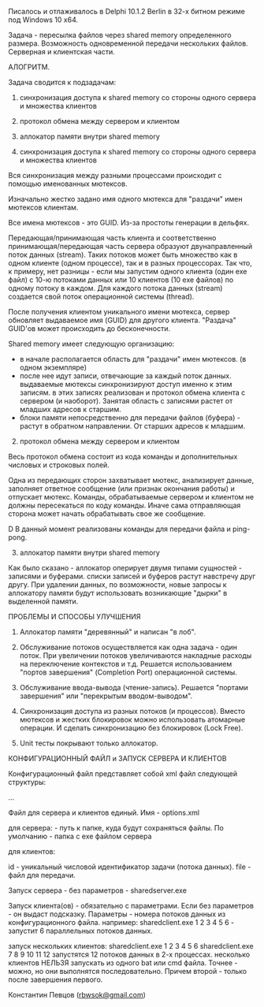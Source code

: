Писалось и отлаживалось в Delphi 10.1.2 Berlin в 32-х битном режиме под Windows 10 x64.

Задача - переcылка файлов через shared memory определенного размера. Возможность одновременной передачи
нескольких файлов. Серверная и клиентская части. 


АЛОГРИТМ.

Задача сводится к подзадачам:
1. синхронизация доступа к shared memory со стороны одного сервера и множества клиентов
2. протокол обмена между сервером и клиентом
3. аллокатор памяти внутри shared memory


1. синхронизация доступа к shared memory со стороны одного сервера и множества клиентов

Вся синхронизация между разными процессами происходит с помощью именованных мютексов.

Изначально жестко задано имя одного мютекса для "раздачи" имен мютексов клиентам.

Все имена мютексов - это GUID. Из-за простоты генерации в дельфях.

Передающая/принимающая часть клиента и соответственно принимающая/передающая часть 
сервера образуют двунаправленный поток данных (stream). Таких потоков может быть множество 
как в одном клиенте (одном процессе), так и в разных процессорах. Так что, к примеру, нет разницы -
если мы запустим одного клиента (один exe файл) с 10-ю потоками данных или 
10 клиентов (10 exe файлов) по одному потоку в каждом.
Для каждого потока данных (stream) создается свой поток операционной системы (thread).

После получения клиентом уникального имени мютекса, сервер обновляет выдаваемое имя (GUID) для другого клиента.
"Раздача" GUID'ов может происходить до бесконечности.

Shared memory имеет следующую организацию:
- в начале располагается область для "раздачи" имен мютексов. (в одном экземпляре)
- после нее идут записи, отвечающие за каждый поток данных. выдаваемые мютексы синхронизируют доступ именно к этим записям.
в этих записях реализован и протокол обмена клиента с сервером (и наоборот). Занятая область с записями растет от 
младших адресов к старшим.
- блоки памяти непосредственно для передачи файлов (буфера) - растут в обратном направлении. От старших адресов к младшим.

2. протокол обмена между сервером и клиентом

Весь протокол обмена состоит из кода команды и дополнительных числовых и строковых полей.

Одна из передающих сторон захватывает мютекс, анализирует данные, заполняет ответное сообщение
(или признак окончания работы) и отпускает мютекс. Команды, обрабатываемые сервером и клиентом не
должны пересекаться по коду команды. Иначе сама отправляющая сторона может начать обрабатывать
свое же сообщение.

D В данный момент реализованы команды для передачи файла и ping-pong.

3. аллокатор памяти внутри shared memory

Как было сказано - аллокатор оперирует двумя типами сущностей - записями и буферами. списки записей и буферов растут
навстречу друг другу. При удалении данных, по возможности, новые запросы к аллокатору памяти будут использовать
возникающие "дырки" в выделенной памяти.




ПРОБЛЕМЫ И СПОСОБЫ УЛУЧШЕНИЯ

1. Аллокатор памяти "деревянный" и написан "в лоб". 

2. Обслуживание потоков осуществляется как одна задача - один поток. При увеличении потоков увеличиваются накладные
расходы на переключение контекстов и т.д. Решается использованием "портов завершения" (Completion Port) операционной системы.

3. Обслуживание ввода-вывода (чтение-запись). Решается "портами завершения" или "перекрытым вводом-выводом". 

4. Синхронизация доступа из разных потоков (и процессов). Вместо мютексов и жестких блокировок можно использовать атомарные
операции. И сделать синхронизацию без блокировок (Lock Free).

5. Unit тесты покрывают только аллокатор.


КОНФИГУРАЦИОННЫЙ ФАЙЛ и ЗАПУСК СЕРВЕРА И КЛИЕНТОВ

Конфигурационный файл представляет собой xml файл следующей структуры:

<?xml version="1.0" encoding="utf-8" standalone="yes" ?> 
<streams>
  <server outputpath="c:\dst\" /> 
  <stream id="1" file="d:\Music\Тяжелое - наше\Чёрный Обелиск\Альбомы\2017 - Акустика\01. Время.mp3" /> 
  <stream id="2" file="d:\Music\Тяжелое - наше\Чёрный Обелиск\Альбомы\2017 - Акустика\02. Свобода.mp3" /> 
 ...
</streams>

Файл для сервера и клиентов единый. Имя - options.xml

для сервера:
  <server outputpath="c:\dst\" /> - путь к папке, куда будут сохраняться файлы. По умолчанию - папка с exe файлом сервера

для клиентов:
  <stream id="1" file="d:\Music\Тяжелое - наше\Чёрный Обелиск\Альбомы\2017 - Акустика\01. Время.mp3" /> 

id - уникальный числовой идентификатор задачи (потока данных).
file - файл для передачи.

Запуск сервера - без параметров - sharedserver.exe

Запуск клиента(ов) - обязательно с параметрами. 
Если без параметров - он выдаст подсказку.
Параметры - номера потоков данных из конфигурационного файла.
например: sharedclient.exe 1 2 3 4 5 6 - запустит 6 параллельных потоков данных.

запуск нескольких клиентов:
sharedclient.exe 1 2 3 4 5 6
sharedclient.exe 7 8 9 10 11 12
запустятся 12 потоков данных в 2-х процессах.
несколько клиентов НЕЛЬЗЯ запускать из одного bat или cmd файла.
Точнее - можно, но они выполнятся последовательно. Причем второй - только после завершения первого.

Константин Певцов (rbwsok@gmail.com)
